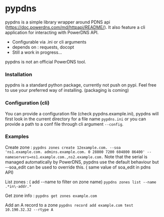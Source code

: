 # pypdns

pypdns is a simple library wrapper around PDNS api (https://doc.powerdns.com/md/httpapi/README/).
It also feature a cli application for interacting with PowerDNS API.

  - Configurable via .ini or cli arguments
  - depends on : requests, docopt
  - Still a work in progress...

pypdns is not an official PowerDNS tool.

### Installation
pypdns is a standard python package, currently not push on pypi. Feel free to use your preferred way of installing.
(packaging is coming)

### Configuration (cli)
You can provide a  configuration file (check pypdns.example.ini), pypdns will first look in the current directory for a file name ```pypdns.ini``` or you can provide a path to a conf file through cli argument ```--config```.

### Examples
Create zone :
```pypdns zones create 12example.com. --soa 'ns1.example.com. admins.example.com. 0 28800 7200 604800 86400' --nameservers=ns1.example.com.,ns2.example.com.```
Note that the serial is managed automatically by PowerDNS, pypdns use the default behaviour but --soa_edit can be used to override this. ( same value of soa_edit in pdns API)

List zones : ( add --name to filter on zone name)
```pypdns zones list --name .*in\-addr.*```

Get zone info :
```pypdns get zones example.com```

Add an A record to a zone
```pypdns record add example.com test 10.190.32.32 --rtype A```
